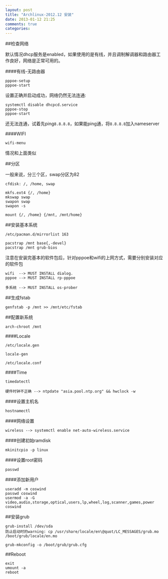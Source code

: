 ```yaml
---
layout: post
title: "Archlinux-2012.12 安装"
date: 2013-01-12 21:25
comments: true
categories: 
---
```


##检查网络

默认情况dhcp服务是enabled，如果使用的是有线，并且调制解调器和路由器工作良好，网络是正常可用的。

####有线-无路由器

    pppoe-setup
    pppoe-start

设置正确并启动成功，网络仍然无法连通:

    systemctl disable dhcpcd.service
    pppoe-stop
    pppoe-start

还无法连通，试着先ping`8.8.8.8`，如果能ping通，将`8.8.8.8`加入nameserver

####WIFI

    wifi-menu

情况和上面类似    

##分区

一般来说，分三个区，swap分区为82

    cfdisk: /, /home, swap
    
    mkfs.ext4 {/, /home}
    mkswap swap
    swapon swap
    swapon -s

    mount {/, /home} {/mnt, /mnt/home}

##安装基本系统

    /etc/pacman.d/mirrorlist 163
    
    pacstrap /mnt base{,-devel} 
    pacstrap /mnt grub-bios

注意在安装完基本的软件包后，针对pppoe和wifi的上网方式，需要分别安装对应的软件包

    wifi  --> MUST INSTALL dialog.
    pppoe --> MUST INSTALL rp-pppoe

    多系统 --> MUST INSTALL os-prober

##生成fstab

    genfstab -p /mnt >> /mnt/etc/fstab

##配置新系统

    arch-chroot /mnt

####Locale

    /etc/locale.gen
    
    locale-gen
    
    /etc/locale.conf
    
####Time

    timedatectl

    硬件时钟不正确 --> ntpdate "asia.pool.ntp.org" && hwclock -w

####设置主机名

    hostnamectl

####网络设置

    wireless --> systemctl enable net-auto-wireless.service

####创建初始ramdisk

    mkinitcpio -p linux

####设置root密码

    passwd

####添加新用户

    useradd -m coswind 
    passwd coswind
    usermod -a -G video,audio,storage,optical,users,lp,wheel,log,scanner,games,power coswind

##安装grub

    grub-install /dev/sda
    防止启动时的warning: cp /usr/share/locale/en\@quot/LC_MESSAGES/grub.mo /boot/grub/locale/en.mo

    grub-mkconfig -o /boot/grub/grub.cfg

##Reboot

    exit 
    umount -a
    reboot




